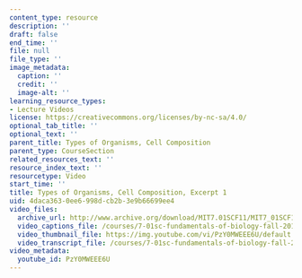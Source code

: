 ```yaml
---
content_type: resource
description: ''
draft: false
end_time: ''
file: null
file_type: ''
image_metadata:
  caption: ''
  credit: ''
  image-alt: ''
learning_resource_types:
- Lecture Videos
license: https://creativecommons.org/licenses/by-nc-sa/4.0/
optional_tab_title: ''
optional_text: ''
parent_title: Types of Organisms, Cell Composition
parent_type: CourseSection
related_resources_text: ''
resource_index_text: ''
resourcetype: Video
start_time: ''
title: Types of Organisms, Cell Composition, Excerpt 1
uid: 4daca363-0ee6-998d-cb2b-3e9b66699ee4
video_files:
  archive_url: http://www.archive.org/download/MIT7.01SCF11/MIT7_01SCF11_track04_300k.mp4
  video_captions_file: /courses/7-01sc-fundamentals-of-biology-fall-2011/7e1c58d09c0d5b3fac8386ca02d4fb46_PzY0MWEEE6U.vtt
  video_thumbnail_file: https://img.youtube.com/vi/PzY0MWEEE6U/default.jpg
  video_transcript_file: /courses/7-01sc-fundamentals-of-biology-fall-2011/98b149f6e1312d619d0a219ed983c4a5_PzY0MWEEE6U.pdf
video_metadata:
  youtube_id: PzY0MWEEE6U
---
```

